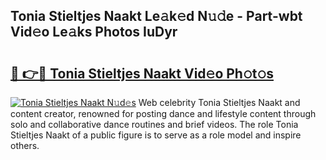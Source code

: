## Tonia Stieltjes Naakt Le𝚊k𝚎d N𝚞𝚍e - Part-wbt Vid𝚎o Le𝚊ks Photos IuDyr

# <h2><a href="http://fb46wl.evod.top/?m=Tonia+Stieltjes+Naakt">🔗 👉🔴 Tonia Stieltjes Naakt Vid𝚎o Ph𝚘t𝚘s</a></h2>

[![Tonia Stieltjes Naakt N𝚞d𝚎s](https://i.imgur.com/8V9OHl7.gif)](http://fb46wl.evod.top/?m=Tonia+Stieltjes+Naakt)
Web celebrity Tonia Stieltjes Naakt and content creator, renowned for posting dance and lifestyle content through solo and collaborative dance routines and brief videos. The role Tonia Stieltjes Naakt of a public figure is to serve as a role model and inspire others. 
